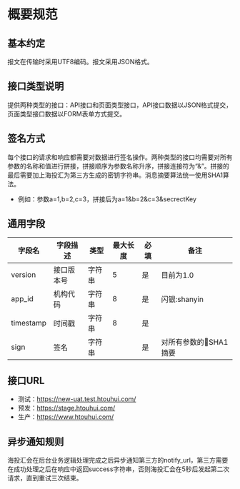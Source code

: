 # 概要规范

## 基本约定

报文在传输时采用UTF8编码。报文采用JSON格式。

## 接口类型说明

提供两种类型的接口：API接口和页面类型接口，API接口数据以JSON格式提交，页面类型接口数据以FORM表单方式提交。

## 签名方式

每个接口的请求和响应都需要对数据进行签名操作。两种类型的接口均需要对所有参数的名称和值进行拼接，拼接顺序为参数名称升序，拼接连接符为“&”。拼接的最后需要加上海投汇为第三方生成的密钥字符串。消息摘要算法统一使用SHA1算法。

* 例如：参数a=1,b=2,c=3，拼接后为a=1&b=2&c=3&secrectKey

## 通用字段

| 字段名 | 字段描述 | 类型 | 最大长度 | 必填 | 备注 |
| -------- | -------- | -------- | -------- | -------- | -------- |
| version | 接口版本号 | 字符串 | 5| 是 | 目前为1.0 |
| app_id | 机构代码| 字符串 | 8 | 是 | 闪银:shanyin |
| timestamp | 时间戳 | 字符串 | 8 | 是 | |
| sign | 签名 | 字符串 | | 是 | 对所有参数的SHA1摘要 |

## 接口URL

* 测试：https://new-uat.test.htouhui.com/
* 预发：https://stage.htouhui.com/
* 生产：https://www.htouhui.com/

## 异步通知规则

海投汇会在后台业务逻辑处理完成之后异步通知第三方的notify_url，第三方需要在成功处理之后在响应中返回success字符串，否则海投汇会在5秒后发起第二次请求，直到重试三次结束。